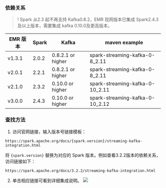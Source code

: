 ### 依赖关系
>! Spark 从2.3 起不再支持 Kafka0.8.2，EMR 现网版本已集成 Spark2.4.3及以上版本，需要集成 kafka 0.10.0及更高版本。
>

| EMR 版本 | Spark | Kafka               | maven example                   |
| ------- | ----- | ------------------- | ------------------------------- |
| v1.3.1  | 2.0.2 | 0.8.2.1 or higher | spark-streaming-kafka-0-8_2.11  |
| v2.0.1  | 2.2.1 | 0.8.2.1 or higher | spark-streaming-kafka-0-8_2.11  |
| v2.1.0  | 2.3.2 | 0.10.0 or higher  | spark-streaming-kafka-0-10_2.11 |
| v3.0.0  | 2.4.3 | 0.10.0 or higher  | spark-streaming-kafka-0-10_2.12 |

### 查找方法
1. 访问官网链接，输入版本号链接模板：
```
https://spark.apache.org/docs/{spark.version}/streaming-kafka-integration.html
```
将 `{spark.version}` 替换为对应的 Spark 版本。例如查看3.2.2版本的依赖关系，访问链接如下：
```
https://spark.apache.org/docs/3.2.2/streaming-kafka-integration.html
```
2. 单击相应链接可看到详细集成说明。
![](https://qcloudimg.tencent-cloud.cn/raw/652cc1ceb647278672314c2a552c316a.png)
